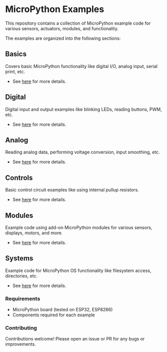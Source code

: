 # MicroPython Examples

This repository contains a collection of MicroPython example code for various sensors, actuators, modules, and functionality.

The examples are organized into the following sections:

## Basics

Covers basic MicroPython functionality like digital I/O, analog input, serial print, etc.

- See [here](00.BASICS/readme.md) for more details.

## Digital

Digital input and output examples like blinking LEDs, reading buttons, PWM, etc.

- See [here](02.DIGITAL/README.MD) for more details.

## Analog

Reading analog data, performing voltage conversion, input smoothing, etc.

- See [here](01.ANALOGUE/README.MD) for more details.

## Controls

Basic control circuit examples like using internal pullup resistors.

- See [here](03.CONTROLS/) for more details.

## Modules

Example code using add-on MicroPython modules for various sensors, displays, motors, and more.

- See [here](04.MODULES/README.MD) for more details.

## Systems

Example code for MicroPython OS functionality like filesystem access, directories, etc.

- See [here](05.SYSTEMS/readme.md) for more details.

### Requirements

- MicroPython board (tested on ESP32, ESP8266)
- Components required for each example

### Contributing

Contributions welcome! Please open an issue or PR for any bugs or improvements.
